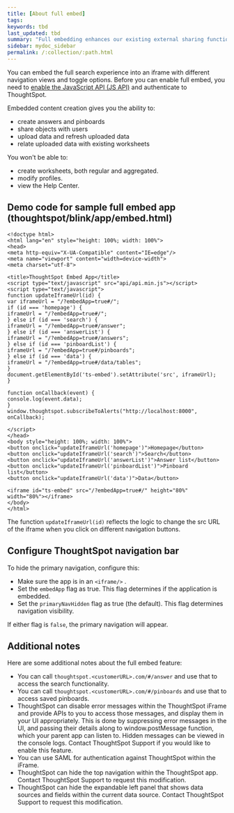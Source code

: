 ```yaml
---
title: [About full embed]
tags:
keywords: tbd
last_updated: tbd
summary: "Full embedding enhances our existing external sharing functionality. It allows you to create content in an embedded environment."
sidebar: mydoc_sidebar
permalink: /:collection/:path.html
---
```

You can embed the full search experience into an iframe with different navigation views and toggle options. Before you can enable full embed, you need to [enable the JavaScript API \(JS API\)](../JSAPI/enable-JS-API.html#) and authenticate to ThoughtSpot.

Embedded content creation gives you the ability to:

-   create answers and pinboards
-   share objects with users
-   upload data and refresh uploaded data
-   relate uploaded data with existing worksheets

You won't be able to:

-   create worksheets, both regular and aggregated.
-   modify profiles.
-   view the Help Center.

## Demo code for sample full embed app \(thoughtspot/blink/app/embed.html\)

```
<!doctype html>
<html lang="en" style="height: 100%; width: 100%">
<head>
<meta http-equiv="X-UA-Compatible" content="IE=edge"/>
<meta name="viewport" content="width=device-width">
<meta charset="utf-8">

<title>ThoughtSpot Embed App</title>
<script type="text/javascript" src="api/api.min.js"></script>
<script type="text/javascript">
function updateIframeUrl(id) {
var iframeUrl = "/?embedApp=true#/";
if (id === 'homepage') {
iframeUrl = "/?embedApp=true#/";
} else if (id === 'search') {
iframeUrl = "/?embedApp=true#/answer";
} else if (id === 'answerList') {
iframeUrl = "/?embedApp=true#/answers";
} else if (id === 'pinboardList') {
iframeUrl = "/?embedApp=true#/pinboards";
} else if (id === 'data') {
iframeUrl = "/?embedApp=true#/data/tables";
}
document.getElementById('ts-embed').setAttribute('src', iframeUrl);
}

function onCallback(event) {
console.log(event.data);
}
window.thoughtspot.subscribeToAlerts("http://localhost:8000", onCallback);

</script>
</head>
<body style="height: 100%; width: 100%">
<button onclick="updateIframeUrl('homepage')">Homepage</button>
<button onclick="updateIframeUrl('search')">Search</button>
<button onclick="updateIframeUrl('answerList')">Answer list</button>
<button onclick="updateIframeUrl('pinboardList')">Pinboard list</button>
<button onclick="updateIframeUrl('data')">Data</button>

<iframe id="ts-embed" src="/?embedApp=true#/" height="80%" width="80%"></iframe>
</body>
</html>
```

The function `updateIframeUrl(id)` reflects the logic to change the src URL of the iframe when you click on different navigation buttons.

## Configure ThoughtSpot navigation bar

To hide the primary navigation, configure this:

* Make sure the app is in an `<iframe/>` .
* Set the `embedApp` flag as true. This flag determines if the application is embedded.
* Set the `primaryNavHidden` flag as true (the default). This flag determines navigation
visibility.

If either flag is `false`, the primary navigation will appear.

## Additional notes

Here are some additional notes about the full embed feature:

-   You can call `thoughtspot.<customerURL>.com/#/answer` and use that to access the search functionality.
-   You can call `thoughtspot.<customerURL>.com/#/pinboards` and use that to access saved pinboards.
-   ThoughtSpot can disable error messages within the ThoughtSpot iFrame and provide APIs to you to access those messages, and display them in your UI appropriately. This is done by suppressing error messages in the UI, and passing their details along to window.postMessage function, which your parent app can listen to. Hidden messages can be viewed in the console logs. Contact ThoughtSpot Support if you would like to enable this feature.
-   You can use SAML for authentication against ThoughtSpot within the iFrame.
-   ThoughtSpot can hide the top navigation within the ThoughtSpot app. Contact ThoughtSpot Support to request this modification.
-   ThoughtSpot can hide the expandable left panel that shows data sources and fields within the current data source. Contact ThoughtSpot Support to request this modification.
